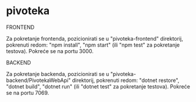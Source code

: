 # pivoteka

FRONTEND

Za pokretanje frontenda, pozicionirati se u "pivoteka-frontend" direktorij, pokrenuti redom: "npm install", "npm start" (ili "npm test" za pokretanje testova).
Pokreće se na portu 3000.


BACKEND

Za pokretanje backenda, pozicionirati se u "pivoteka-backend/PivotekaWebApi" direktorij, pokrenuti redom: "dotnet restore", "dotnet build", "dotnet run" (ili "dotnet test" za pokretanje testova).
Pokreće se na portu 7069.
